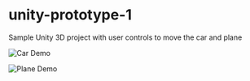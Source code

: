# unity-prototype-1
Sample Unity 3D project with user controls to move the car and plane

![Car Demo](Screenshots/Animation.gif)

![Plane Demo](Screenshots/Animation2.gif)
